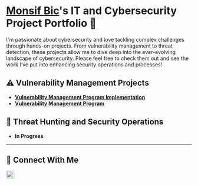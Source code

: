 # <a href="https://www.linkedin.com/in/monsif-bichara-572124240/">Monsif Bic</a>'s IT and Cybersecurity Project Portfolio 🔐

I'm passionate about cybersecurity and love tackling complex challenges through hands-on projects. From vulnerability management to threat detection, these projects allow me to dive deep into the ever-evolving landscape of cybersecurity. Please feel free to check them out and see the work I’ve put into enhancing security operations and processes!


## ⚠️ Vulnerability Management Projects

- **[Vulnerability Management Program Implementation](https://github.com/CefBic/vulnerability-management-program)**
- **[Vulnerability Management Program](https://github.com/Cefbic/vuln-scanner-project)**

## 🚨 Threat Hunting and Security Operations

- **In Progress**

<hr/>

## 🤳 Connect With Me

[<img align="left" alt="LinkedIn" width="22px" src="https://cdn.jsdelivr.net/npm/simple-icons@v7/icons/linkedin.svg" />](https://www.linkedin.com/in/monsif-bichara-572124240/)

[linkedin]: https://linkedin.com/in/___________

<!--
<img width="35" alt="image" src="https://github.com/user-attachments/assets/2f41c7cd-5ea8-4475-b451-a37161b6c3fb"> 
<img width="35" alt="image" src="https://github.com/user-attachments/assets/77649969-9910-4994-8b96-74a116cfb2a8">
-->
